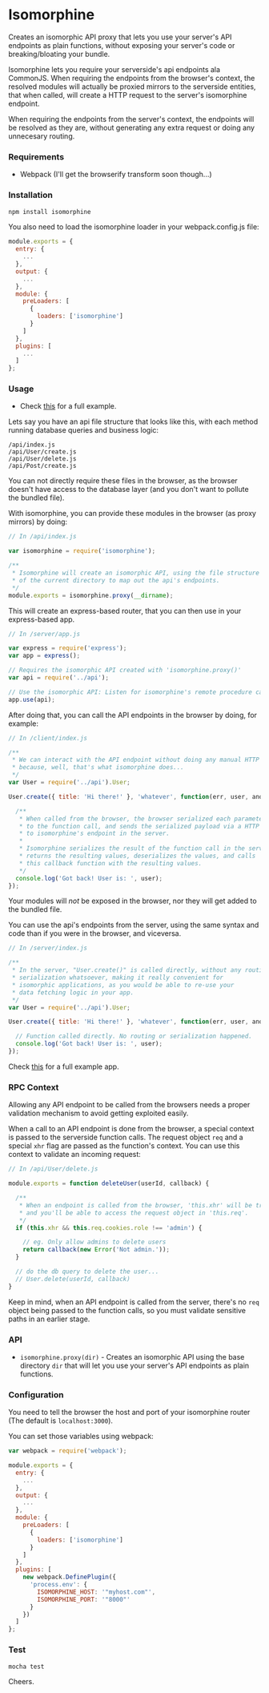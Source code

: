 # Isomorphine

Creates an isomorphic API proxy that lets you use your server's API endpoints as plain functions, without exposing your server's code or breaking/bloating your bundle.

Isomorphine lets you require your serverside's api endpoints ala CommonJS. When requiring the endpoints from the browser's context, the resolved modules will actually be proxied mirrors to the serverside entities, that when called, will create a HTTP request to the server's isomorphine endpoint.

When requiring the endpoints from the server's context, the endpoints will be resolved as they are, without generating any extra request or doing any unnecesary routing.


### Requirements
- Webpack (I'll get the browserify transform soon though...)

### Installation

```bash
npm install isomorphine
```

You also need to load the isomorphine loader in your webpack.config.js file:

```js
module.exports = {
  entry: {
    ...
  },
  output: {
    ...
  },
  module: {
    preLoaders: [
      {
        loaders: ['isomorphine']
      }
    ]
  },
  plugins: [
    ...
  ]
};
```


### Usage

* Check [this](https://github.com/d-oliveros/isomorphine/tree/master/examples/isomorphic-react) for a full example.

Lets say you have an api file structure that looks like this, with each method running database queries and business logic:

```
/api/index.js
/api/User/create.js
/api/User/delete.js
/api/Post/create.js
```

You can not directly require these files in the browser, as the browser doesn't have access to the database layer (and you don't want to pollute the bundled file).

With isomorphine, you can provide these modules in the browser (as proxy mirrors) by doing:

```js
// In /api/index.js

var isomorphine = require('isomorphine');

/**
 * Isomorphine will create an isomorphic API, using the file structure
 * of the current directory to map out the api's endpoints.
 */
module.exports = isomorphine.proxy(__dirname);
```

This will create an express-based router, that you can then use in your express-based app.

```js
// In /server/app.js

var express = require('express');
var app = express();

// Requires the isomorphic API created with 'isomorphine.proxy()'
var api = require('../api');

// Use the isomorphic API: Listen for isomorphine's remote procedure calls (RPCs)
app.use(api);
```

After doing that, you can call the API endpoints in the browser by doing, for example:

```js
// In /client/index.js

/**
 * We can interact with the API endpoint without doing any manual HTTP requests
 * because, well, that's what isomorphine does...
 */
var User = require('../api').User;

User.create({ title: 'Hi there!' }, 'whatever', function(err, user, anotherVal) {

  /**
   * When called from the browser, the browser serialized each parameter sent
   * to the function call, and sends the serialized payload via a HTTP request
   * to isomorphine's endpoint in the server.
   *
   * Isomorphine serializes the result of the function call in the server,
   * returns the resulting values, deserializes the values, and calls
   * this callback function with the resulting values.
   */
  console.log('Got back! User is: ', user);
});
```

Your modules will _not_ be exposed in the browser, nor they will get added to the bundled file.

You can use the api's endpoints from the server, using the same syntax and code than if you were in the browser, and viceversa.

```js
// In /server/index.js

/**
 * In the server, "User.create()" is called directly, without any routing or
 * serialization whatsoever, making it really convenient for
 * isomorphic applications, as you would be able to re-use your
 * data fetching logic in your app.
 */
var User = require('../api').User;

User.create({ title: 'Hi there!' }, 'whatever', function(err, user, anotherVal) {

  // Function called directly. No routing or serialization happened.
  console.log('Got back! User is: ', user);
});
```

Check [this](https://github.com/d-oliveros/isomorphine/tree/master/examples/isomorphic-react) for a full example app.


### RPC Context

Allowing any API endpoint to be called from the browsers needs a proper validation mechanism to avoid getting exploited easily.

When a call to an API endpoint is done from the browser, a special context is passed to the serverside function calls. The request object `req` and a special `xhr` flag are passed as the function's context. You can use this context to validate an incoming request:

```js
// In /api/User/delete.js

module.exports = function deleteUser(userId, callback) {

  /**
   * When an endpoint is called from the browser, 'this.xhr' will be true,
   * and you'll be able to access the request object in 'this.req'.
   */
  if (this.xhr && this.req.cookies.role !== 'admin') {

    // eg. Only allow admins to delete users
    return callback(new Error('Not admin.'));
  }

  // do the db query to delete the user...
  // User.delete(userId, callback)
}

```

Keep in mind, when an API endpoint is called from the server, there's no `req` object being passed to the function calls, so you must validate sensitive paths in an earlier stage.


### API

* `isomorphine.proxy(dir)` - Creates an isomorphic API using the base directory `dir` that will let you use your server's API endpoints as plain functions.


### Configuration

You need to tell the browser the host and port of your isomorphine router (The default is `localhost:3000`).

You can set those variables using webpack:

```js
var webpack = require('webpack');

module.exports = {
  entry: {
    ...
  },
  output: {
    ...
  },
  module: {
    preLoaders: [
      {
        loaders: ['isomorphine']
      }
    ]
  },
  plugins: [
    new webpack.DefinePlugin({
      'process.env': {
        ISOMORPHINE_HOST: '"myhost.com"',
        ISOMORPHINE_PORT: '"8000"'
      }
    })
  ]
};
```


### Test

```bash
mocha test
```

Cheers.
